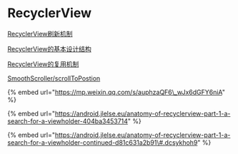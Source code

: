 # RecyclerView

[RecyclerView刷新机制](https://juejin.im/post/6844903735974428680)

[RecyclerView的基本设计结构](https://juejin.im/post/6844903735714398216)

[RecyclerView的复用机制](https://juejin.im/post/6844903737522126862)

[SmoothScroller/scrollToPostion](https://juejin.im/post/6844903624632434695)

{% embed url="https://mp.weixin.qq.com/s/auphzaQF6\_wJx6dGFY6niA" %}

{% embed url="https://android.jlelse.eu/anatomy-of-recyclerview-part-1-a-search-for-a-viewholder-404ba3453714" %}

{% embed url="https://android.jlelse.eu/anatomy-of-recyclerview-part-1-a-search-for-a-viewholder-continued-d81c631a2b91\#.dcsykhoh9" %}



